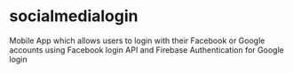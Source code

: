 # socialmedialogin
Mobile App which allows users to login with their Facebook or Google accounts
using Facebook login API and Firebase Authentication for Google login
